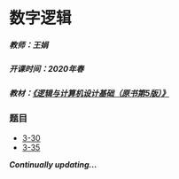 # 数字逻辑

##### 教师：王娟

##### 开课时间：2020年春

##### 教材：[《逻辑与计算机设计基础（原书第5版）》](https://book.douban.com/subject/27088949/)

### 题目

- [3-30](https://github.com/Hyperzsb/BIT/tree/master/2020/digital-logic/3-30)
- [3-35](https://github.com/Hyperzsb/BIT/tree/master/2020/digital-logic/3-35)

***Continually updating...***
